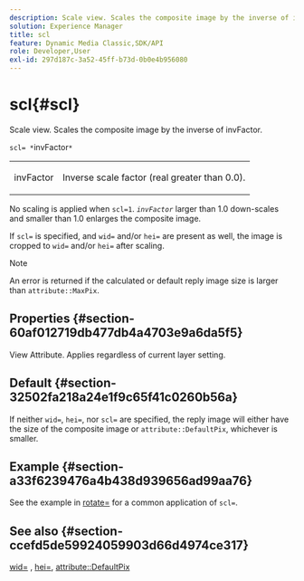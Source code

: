```yaml
---
description: Scale view. Scales the composite image by the inverse of invFactor.
solution: Experience Manager
title: scl
feature: Dynamic Media Classic,SDK/API
role: Developer,User
exl-id: 297d187c-3a52-45ff-b73d-0b0e4b956080
---
```

# scl{#scl}

Scale view. Scales the composite image by the inverse of invFactor.

 `scl= *`invFactor`*`

<table id="simpletable_A09F5EECAC2B4E0F8633D71C6AD36D8D"> 
 <tr class="strow"> 
  <td class="stentry"> <p><span class="varname"> invFactor</span> </p> </td> 
  <td class="stentry"> <p>Inverse scale factor (real greater than 0.0). </p></td> 
 </tr> 
</table>

No scaling is applied when `scl=1`. *`invFactor`* larger than 1.0 down-scales and smaller than 1.0 enlarges the composite image.

If `scl=` is specified, and `wid=` and/or `hei=` are present as well, the image is cropped to `wid=` and/or `hei=` after scaling.

>[!NOTE]
>
>An error is returned if the calculated or default reply image size is larger than `attribute::MaxPix`.

## Properties {#section-60af012719db477db4a4703e9a6da5f5}

View Attribute. Applies regardless of current layer setting.

## Default {#section-32502fa218a24e1f9c65f41c0260b56a}

If neither `wid=`, `hei=`, nor `scl=` are specified, the reply image will either have the size of the composite image or `attribute::DefaultPix`, whichever is smaller.

## Example {#section-a33f6239476a4b438d939656ad99aa76}

See the example in [rotate=](../../../../../is-api/http-ref/image-serving-api-ref/c-http-protocol-reference/c-command-reference/r-rotate.md#reference-12abb086635546ec9ec2e1a793dc1096) for a common application of `scl=`.

## See also {#section-ccefd5de59924059903d66d4974ce317}

[wid=](../../../../../is-api/http-ref/image-serving-api-ref/c-http-protocol-reference/c-command-reference/r-is-http-wid.md#reference-bfeadcb67bf4485f851eb21345527e47) , [hei=](../../../../../is-api/http-ref/image-serving-api-ref/c-http-protocol-reference/c-command-reference/r-is-http-hei.md#reference-6d6f556ccc0e4b98a815e8a5c1944a96), [attribute::DefaultPix](../../../../../is-api/image-catalog/image-serving-api-ref/c-image-catalog-reference/c-attributes-reference/r-defaultpix.md#reference-996b2c22b30f4fd9b970c84063306df1)
